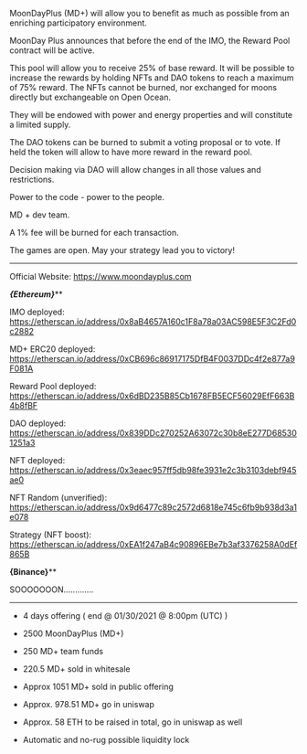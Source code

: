 MoonDayPlus (MD+) will allow you to benefit as much as possible from an enriching participatory environment.



MoonDay Plus announces that before the end of the IMO, the Reward Pool contract will be active.

This pool will allow you to receive 25% of base reward. It will be possible to increase the rewards by holding NFTs and DAO tokens to reach a maximum of 75% reward.
The NFTs cannot be burned, nor exchanged for moons directly but exchangeable on Open Ocean.

They will be endowed with power and energy properties and will constitute a limited supply.

The DAO tokens can be burned to submit a voting proposal or to vote. If held the token will allow to have more reward in the reward pool.

Decision making via DAO will allow changes in all those values and restrictions.

Power to the code - power to the people.

MD + dev team.


A 1% fee will be burned for each transaction.

The games are open.
May your strategy lead you to victory!


******************************************


Official Website: https://www.moondayplus.com


***************{Ethereum}*****************

IMO deployed: https://etherscan.io/address/0x8aB4657A160c1F8a78a03AC598E5F3C2Fd0c2882

MD+ ERC20 deployed: https://etherscan.io/address/0xCB696c86917175DfB4F0037DDc4f2e877a9F081A

Reward Pool deployed: https://etherscan.io/address/0x6dBD235B85Cb1678FB5ECF56029EfF663B4b8fBF

DAO deployed: https://etherscan.io/address/0x839DDc270252A63072c30b8eE277D685301251a3

NFT deployed: https://etherscan.io/address/0x3eaec957ff5db98fe3931e2c3b3103debf945ae0

NFT Random (unverified): https://etherscan.io/address/0x9d6477c89c2572d6818e745c6fb9b938d3a1e078

Strategy (NFT boost): https://etherscan.io/address/0xEA1f247aB4c90896EBe7b3af3376258A0dEf865B


****************{Binance}******************

SOOOOOOON.............

******************************************


- 4 days offering ( end @ 01/30/2021 @ 8:00pm (UTC) )

- 2500 MoonDayPlus (MD+)

- 250 MD+ team funds

- 220.5 MD+ sold in whitesale

- Approx 1051 MD+ sold in public offering

- Approx. 978.51 MD+ go in uniswap

- Approx. 58 ETH to be raised in total, go in uniswap as well

- Automatic and no-rug possible liquidity lock
